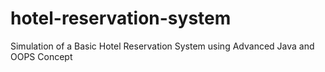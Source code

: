 # hotel-reservation-system

Simulation of a Basic Hotel Reservation System using Advanced Java and OOPS Concept
